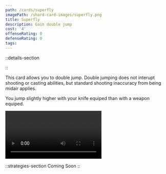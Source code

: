 ```yaml
---
path: /cards/superfly
imagePath: /shard-card-images/superfly.png
title: Superfly
description: Gain double jump
cost: '4'
offenseRating: 0
defenseRating: 0
tags:
---
```

::details-section

::
<p>This card allows you to double jump. Double jumping does not interupt shooting or casting abilities, but standard shooting inaccuracy from being midair applies.</p>
<p class="mt-4">You jump slightly higher with your knife equiped than with a weapon equiped.</p>
<div class="w-[50rem] max-w-full mt-4"><video src="\shard-card-pages-content\superfly\superfly_demonstration.mov" controls class="max-w-full" /></div>

::strategies-section
Coming Soon
::